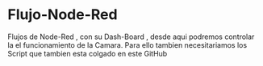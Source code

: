 # Flujo-Node-Red
Flujos de Node-Red , con su Dash-Board , desde aqui podremos controlar la el funcionamiento de la Camara. Para ello tambien necesitariamos los Script que tambien esta colgado en este GitHub

